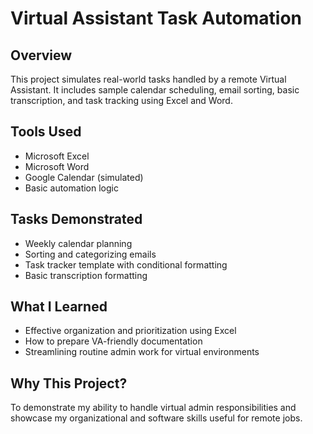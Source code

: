 # Virtual Assistant Task Automation

## Overview
This project simulates real-world tasks handled by a remote Virtual Assistant. It includes sample calendar scheduling, email sorting, basic transcription, and task tracking using Excel and Word.

## Tools Used
- Microsoft Excel
- Microsoft Word
- Google Calendar (simulated)
- Basic automation logic

## Tasks Demonstrated
- Weekly calendar planning
- Sorting and categorizing emails
- Task tracker template with conditional formatting
- Basic transcription formatting

## What I Learned
- Effective organization and prioritization using Excel
- How to prepare VA-friendly documentation
- Streamlining routine admin work for virtual environments

## Why This Project?
To demonstrate my ability to handle virtual admin responsibilities and showcase my organizational and software skills useful for remote jobs.
